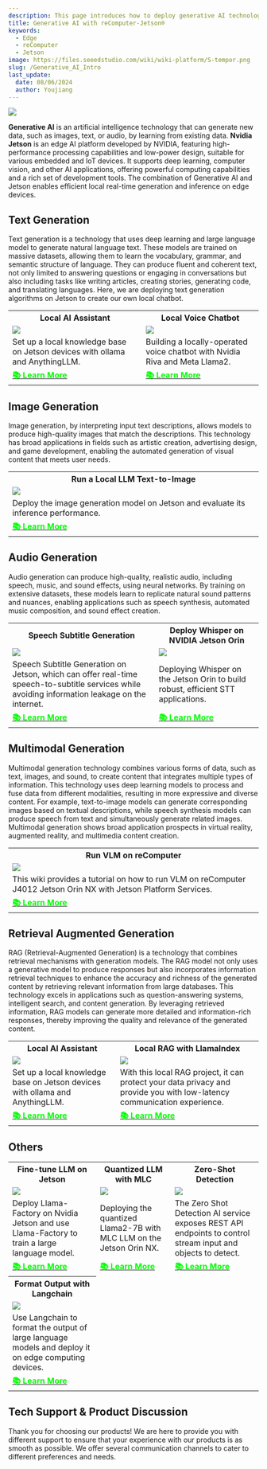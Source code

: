 ```yaml
---
description: This page introduces how to deploy generative AI technologies on reComputer devices using the Nvidia Jetson platform, including text generation, image generation, audio generation, multimodal generation, and retrieval-augmented generation. It details the application scenarios, technical features, and relevant resource links for each technology, providing developers with comprehensive reference materials and technical support information.
title: Generative AI with reComputer-Jetson®
keywords:
  - Edge
  - reComputer 
  - Jetson
image: https://files.seeedstudio.com/wiki/wiki-platform/S-tempor.png
slug: /Generative_AI_Intro
last_update:
  date: 08/06/2024
  author: Youjiang
---
```


<div style={{textAlign:'center'}}>
    <img src="https://files.seeedstudio.com/wiki/reComputer/deploy-genai-on-jetson.png" style={{width:800, height:'auto'}}/>
</div>

**Generative AI** is an artificial intelligence technology that can generate new data, such as images, text, or audio, by learning from existing data. **Nvidia Jetson** is an edge AI platform developed by NVIDIA, featuring high-performance processing capabilities and low-power design, suitable for various embedded and IoT devices. It supports deep learning, computer vision, and other AI applications, offering powerful computing capabilities and a rich set of development tools. The combination of Generative AI and Jetson enables efficient local real-time generation and inference on edge devices.

## Text Generation

Text generation is a technology that uses deep learning and large language model to generate natural language text. These models are trained on massive datasets, allowing them to learn the vocabulary, grammar, and semantic structure of language. They can produce fluent and coherent text, not only limited to answering questions or engaging in conversations but also including tasks like writing articles, creating stories, generating code, and translating languages. Here, we are deploying text generation algorithms on Jetson to create our own local chatbot.

<div class="table-center">
    <table class="table-nobg">
        <tr class="table-trnobg">
            <th class="table-trnobg"><font size={"4"}>Local AI Assistant</font></th>
            <th class="table-trnobg"><font size={"4"}>Local Voice Chatbot</font></th>
        </tr>
        <tr class="table-trnobg"></tr>
        <tr class="table-trnobg">
            <td class="table-trnobg">
                <div style={{textAlign:'center'}}>
                    <img src="https://files.seeedstudio.com/wiki/reComputer/Application/local-ai-assistant/ai-assistant.png" style={{width:300, height:'auto'}}/>
                </div>
            </td>
            <td class="table-trnobg">
                <div style={{textAlign:'center'}}>
                    <img src="https://files.seeedstudio.com/wiki/reComputer/Application/Local_Voice_Chatbot/workflow.png" style={{width:300, height:'auto'}}/>
                </div>
            </td>
        </tr>
        <tr class="table-trnobg"></tr>
        <tr class="table-trnobg">
            <td className="table-trnobg" style={{ textAlign: 'justify', width: '300px' }}><font size={"2"}>Set up a local knowledge base on Jetson devices with ollama and AnythingLLM.</font></td>
            <td className="table-trnobg" style={{ textAlign: 'justify', width: '300px' }}><font size={"2"}>Building a locally-operated voice chatbot with Nvidia Riva and Meta Llama2.</font></td>
        </tr>
        <tr class="table-trnobg"></tr>
        <tr class="table-trnobg">
            <td class="table-trnobg"><div class="get_one_now_container" style={{textAlign: 'center'}}><a class="get_one_now_item" href="https://wiki.seeedstudio.com/local_ai_ssistant/"><strong><span><font color={'FFFFFF'} size={"4"}>📚 Learn More</font></span></strong></a></div></td>
            <td class="table-trnobg"><div class="get_one_now_container" style={{textAlign: 'center'}}><a class="get_one_now_item" href="https://wiki.seeedstudio.com/Local_Voice_Chatbot/"><strong><span><font color={'FFFFFF'} size={"4"}>📚 Learn More</font></span></strong></a></div></td>
        </tr>
    </table>
</div>

## Image Generation

Image generation, by interpreting input text descriptions, allows models to produce high-quality images that match the descriptions. This technology has broad applications in fields such as artistic creation, advertising design, and game development, enabling the automated generation of visual content that meets user needs.

<div class="table-center">
    <table class="table-nobg">
        <tr class="table-trnobg">
            <th class="table-trnobg"><font size={"4"}>Run a Local LLM Text-to-Image</font></th>
        </tr>
        <tr class="table-trnobg"></tr>
        <tr class="table-trnobg">
            <td class="table-trnobg">
                <div style={{textAlign:'center'}}>
                    <img src="https://files.seeedstudio.com/wiki/wiki-ranger/Contributions/Nvidia_Jetson_recomputer_LLM_texto-to-image/28_dreamshaperxl_image_result.png" style={{width:300, height:'300'}}/>
                </div>
            </td>
        </tr>
        <tr class="table-trnobg"></tr>
        <tr class="table-trnobg">
            <td className="table-trnobg" style={{ textAlign: 'justify', width: '300px' }}><font size={"2"}> Deploy the image generation model on Jetson and evaluate its inference performance.</font></td>
        </tr>
        <tr class="table-trnobg"></tr>
        <tr class="table-trnobg">
            <td class="table-trnobg">
                <div class="get_one_now_container" style={{textAlign: 'center'}}>
                    <a class="get_one_now_item" href="https://wiki.seeedstudio.com/How_to_run_local_llm_text_to_image_on_reComputer/"><strong><span><font color={'FFFFFF'} size={"4"}>📚 Learn More</font></span></strong></a>
                </div>
            </td>
        </tr>
    </table>
</div>

## Audio Generation

Audio generation can produce high-quality, realistic audio, including speech, music, and sound effects, using neural networks. By training on extensive datasets, these models learn to replicate natural sound patterns and nuances, enabling applications such as speech synthesis, automated music composition, and sound effect creation.

<div class="table-center">
    <table class="table-nobg">
        <tr class="table-trnobg">
            <th class="table-trnobg"><font size={"4"}>Speech Subtitle Generation</font></th>
            <th class="table-trnobg"><font size={"4"}>Deploy Whisper on NVIDIA Jetson Orin</font></th>
        </tr>
        <tr class="table-trnobg"></tr>
        <tr class="table-trnobg">
            <td class="table-trnobg">
                <div style={{textAlign:'center'}}>
                    <img src="https://files.seeedstudio.com/wiki/reComputer-Jetson/A608/recoder.gif" style={{width:300, height:'auto'}}/>
                </div>
            </td>
            <td class="table-trnobg">
                <div style={{textAlign:'center'}}>
                    <img src="https://files.seeedstudio.com/wiki/reComputer-Jetson/A608/Real-Time-Whisper.gif" style={{width:300, height:'300'}}/>
                </div>
            </td>
        </tr>
        <tr class="table-trnobg"></tr>
        <tr class="table-trnobg">
            <td className="table-trnobg" style={{ textAlign: 'justify', width: '300px'}}><font size={"2"}>  Speech Subtitle Generation on Jetson, which can offer real-time speech-to-subtitle services while avoiding information leakage on the internet. </font></td>
            <td className="table-trnobg" style={{ textAlign: 'justify', width: '300px' }}><font size={"2"}> Deploying Whisper on the Jetson Orin to build robust, efficient STT applications.</font></td>
        </tr>
        <tr class="table-trnobg"></tr>
        <tr class="table-trnobg">
            <td class="table-trnobg"><div class="get_one_now_container" style={{textAlign: 'center'}}><a class="get_one_now_item" href="https://wiki.seeedstudio.com/Real%20Time%20Subtitle%20Recoder%20on%20Nvidia%20Jetson/"><strong><span><font color={'FFFFFF'} size={"4"}>📚 Learn More</font></span></strong></a></div></td>
            <td class="table-trnobg">
                <div class="get_one_now_container" style={{textAlign: 'center'}}>
                    <a class="get_one_now_item" href="https://wiki.seeedstudio.com/Edge/NVIDIA_Jetson/Application/Generative_AI/Whisper_on_Jetson_for_Real_Time_Speech_to_Text/"><strong><span><font color={'FFFFFF'} size={"4"}>📚 Learn More</font></span></strong></a>
                </div>
            </td>
        </tr>
    </table>
</div>

## Multimodal Generation

Multimodal generation technology combines various forms of data, such as text, images, and sound, to create content that integrates multiple types of information. This technology uses deep learning models to process and fuse data from different modalities, resulting in more expressive and diverse content. For example, text-to-image models can generate corresponding images based on textual descriptions, while speech synthesis models can produce speech from text and simultaneously generate related images. Multimodal generation shows broad application prospects in virtual reality, augmented reality, and multimedia content creation.

<div class="table-center">
    <table class="table-nobg">
        <tr class="table-trnobg">
            <th class="table-trnobg">
                <font size={"4"}>Run VLM on reComputer</font>
            </th>
        </tr>
        <tr class="table-trnobg"></tr>
        <tr class="table-trnobg">
            <td class="table-trnobg">
                <div style={{textAlign:'center'}}>
                    <img src="https://files.seeedstudio.com/wiki/reComputer/Application/vlm/vlmgif.gif" style={{width:300, height:'auto'}}/>
                </div>
            </td>
        </tr>
        <tr class="table-trnobg"></tr>
        <tr class="table-trnobg">
            <td className="table-trnobg" style={{ textAlign: 'justify', width: '300px'}}>
                <font size={"2"}>  This wiki provides a tutorial on how to run VLM on reComputer J4012 Jetson Orin NX with Jetson Platform Services. </font>
            </td>
        </tr>
        <tr class="table-trnobg"></tr>
        <tr class="table-trnobg">
            <td class="table-trnobg">
                <div class="get_one_now_container" style={{textAlign: 'center'}}>
                    <a class="get_one_now_item" href="https://wiki.seeedstudio.com/run_vlm_on_recomputer/">
                        <strong>
                            <span>
                                <font color={'FFFFFF'} size={"4"}>📚 Learn More</font>
                            </span>
                        </strong>
                    </a>
                </div>
            </td>
        </tr>
    </table>
</div>

## Retrieval Augmented Generation

RAG (Retrieval-Augmented Generation) is a technology that combines retrieval mechanisms with generation models. The RAG model not only uses a generative model to produce responses but also incorporates information retrieval techniques to enhance the accuracy and richness of the generated content by retrieving relevant information from large databases. This technology excels in applications such as question-answering systems, intelligent search, and content generation. By leveraging retrieved information, RAG models can generate more detailed and information-rich responses, thereby improving the quality and relevance of the generated content.

<div class="table-center">
    <table class="table-nobg">
        <tr class="table-trnobg">
            <th class="table-trnobg">
                <font size={"4"}>Local AI Assistant</font>
            </th>
            <th class="table-trnobg">
                <font size={"4"}>Local RAG with LlamaIndex</font>
            </th>
        </tr>
        <tr class="table-trnobg"></tr>
        <tr class="table-trnobg">
            <td class="table-trnobg">
                <div style={{textAlign:'center'}}>
                    <img src="https://files.seeedstudio.com/wiki/reComputer/Application/local-ai-assistant/ai-assistant.png" style={{width:300, height:'auto'}}/>
                </div>
            </td>
            <td class="table-trnobg">
                <div style={{textAlign:'center'}}>
                    <img src="https://files.seeedstudio.com/wiki/reComputer-Jetson/A608/RAG-MLC-Jetson.gif" style={{width:300, height:'auto'}}/>
                </div>
            </td>
        </tr>
        <tr class="table-trnobg"></tr>
        <tr class="table-trnobg">
            <td className="table-trnobg" style={{ textAlign: 'justify', width: '300px'}}>
                <font size={"2"}> Set up a local knowledge base on Jetson devices with ollama and AnythingLLM. </font>
            </td>
            <td className="table-trnobg" style={{ textAlign: 'justify', width: '300px'}}>
                <font size={"2"}> With this local RAG project, it can protect your data privacy and provide you with low-latency communication experience. </font>
            </td>
        </tr>
        <tr class="table-trnobg"></tr>
        <tr class="table-trnobg">
            <td class="table-trnobg">
                <div class="get_one_now_container" style={{textAlign: 'center'}}>
                    <a class="get_one_now_item" href="https://wiki.seeedstudio.com/local_ai_ssistant/">
                        <strong>
                            <span>
                                <font color={'FFFFFF'} size={"4"}>📚 Learn More</font>
                            </span>
                        </strong>
                    </a>
                </div>
            </td>
            <td class="table-trnobg">
                <div class="get_one_now_container" style={{textAlign: 'center'}}>
                    <a class="get_one_now_item" href="https://wiki.seeedstudio.com/Local_RAG_based_on_Jetson_with_LlamaIndex/">
                        <strong>
                            <span>
                                <font color={'FFFFFF'} size={"4"}>📚 Learn More</font>
                            </span>
                        </strong>
                    </a>
                </div>
            </td>
        </tr>
    </table>
</div>

## Others

<div class="table-center">
    <table class="table-nobg">
        <tr class="table-trnobg">
            <th class="table-trnobg">
                <font size={"4"}>Fine-tune LLM on Jetson</font>
            </th>
            <th class="table-trnobg">
                <font size={"4"}>Quantized LLM with MLC</font>
            </th>
            <th class="table-trnobg">
                <font size={"4"}>Zero-Shot Detection</font>
            </th>
        </tr>
        <tr class="table-trnobg"></tr>
        <tr class="table-trnobg">
            <td class="table-trnobg">
                <div style={{textAlign:'center'}}>
                    <img src="https://files.seeedstudio.com/wiki/reComputer-Jetson/Llama-Factory/run.gif" style={{width:300, height:'auto'}}/>
                </div>
            </td>
            <td class="table-trnobg">
                <div style={{textAlign:'center'}}>
                    <img src="https://files.seeedstudio.com/wiki/reComputer-Jetson/A608/MLC_LLM.gif" style={{width:300, height:'auto'}}/>
                </div>
            </td>
            <td class="table-trnobg">
                <div style={{textAlign:'center'}}>
                    <img src="https://files.seeedstudio.com/wiki/reComputer/Application/zero_shot_detection/fig1.gif" style={{width:300, height:'auto'}}/>
                </div>
            </td>
        </tr>
        <tr class="table-trnobg"></tr>
        <tr class="table-trnobg">
            <td className="table-trnobg" style={{ textAlign: 'justify', width: '300px'}}>
                <font size={"2"}> Deploy Llama-Factory on Nvidia Jetson and use Llama-Factory to train a large language model. </font>
            </td>
            <td className="table-trnobg" style={{ textAlign: 'justify', width: '300px'}}>
                <font size={"2"}> Deploying the quantized Llama2-7B with MLC LLM on the Jetson Orin NX. </font>
            </td>
            <td className="table-trnobg" style={{ textAlign: 'justify', width: '300px'}}>
                <font size={"2"}> The Zero Shot Detection AI service exposes REST API endpoints to control stream input and objects to detect. </font>
            </td>
        </tr>
        <tr class="table-trnobg"></tr>
        <tr class="table-trnobg">
            <td class="table-trnobg">
                <div class="get_one_now_container" style={{textAlign: 'center'}}>
                    <a class="get_one_now_item" href="https://wiki.seeedstudio.com/Finetune_LLM_on_Jetson/">
                        <strong>
                            <span>
                                <font color={'FFFFFF'} size={"4"}>📚 Learn More</font>
                            </span>
                        </strong>
                    </a>
                </div>
            </td>
            <td class="table-trnobg">
                <div class="get_one_now_container" style={{textAlign: 'center'}}>
                    <a class="get_one_now_item" href="https://wiki.seeedstudio.com/Quantized_Llama2_7B_with_MLC_LLM_on_Jetson/">
                        <strong>
                            <span>
                                <font color={'FFFFFF'} size={"4"}>📚 Learn More</font>
                            </span>
                        </strong>
                    </a>
                </div>
            </td>
            <td class="table-trnobg">
                <div class="get_one_now_container" style={{textAlign: 'center'}}>
                    <a class="get_one_now_item" href="https://wiki.seeedstudio.com/run_zero_shot_detection_on_recomputer/">
                        <strong>
                            <span>
                                <font color={'FFFFFF'} size={"4"}>📚 Learn More</font>
                            </span>
                        </strong>
                    </a>
                </div>
            </td>
        </tr>
        <tr class="table-trnobg"></tr>
        <tr class="table-trnobg">
            <th class="table-trnobg">
                <font size={"4"}>Format Output with Langchain</font>
            </th>    
        </tr>
        <tr class="table-trnobg"></tr>
        <tr class="table-trnobg">
            <td class="table-trnobg">
                <div style={{textAlign:'center'}}>
                    <img src="https://files.seeedstudio.com/wiki/reComputer/Application/Format_LLM_Opt/format_llm_opt.gif" style={{width:300, height:'auto'}}/>
                </div>
            </td>
        </tr>
        <tr class="table-trnobg"></tr>
        <tr class="table-trnobg">
            <td className="table-trnobg" style={{ textAlign: 'justify', width: '300px'}}>
                <font size={"2"}> Use Langchain to format the output of large language models and deploy it on edge computing devices. </font>
            </td>
        </tr>
        <tr class="table-trnobg"></tr>
        <tr class="table-trnobg">
            <td class="table-trnobg">
                <div class="get_one_now_container" style={{textAlign: 'center'}}>
                    <a class="get_one_now_item" href="https://wiki.seeedstudio.com/How_to_Format_the_Output_of_LLM_Using_Langchain_on_Jetson/">
                        <strong>
                            <span>
                                <font color={'FFFFFF'} size={"4"}>📚 Learn More</font>
                            </span>
                        </strong>
                    </a>
                </div>
            </td>
        </tr>
    </table>
</div>


## Tech Support & Product Discussion

Thank you for choosing our products! We are here to provide you with different support to ensure that your experience with our products is as smooth as possible. We offer several communication channels to cater to different preferences and needs.

<div class="button_tech_support_container">
    <a href="https://forum.seeedstudio.com/" class="button_forum"></a> 
    <a href="https://www.seeedstudio.com/contacts" class="button_email"></a>
</div>

<div class="button_tech_support_container">
    <a href="https://discord.gg/eWkprNDMU7" class="button_discord"></a> 
    <a href="https://github.com/Seeed-Studio/wiki-documents/discussions/69" class="button_discussion"></a>
</div>



